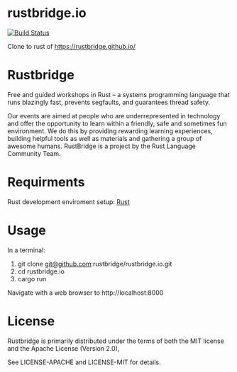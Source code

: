 # rustbridge.io
[![Build Status](https://travis-ci.org/rustbridge/rustbridge.io.svg?branch=master)](https://travis-ci.org/rustbridge/rustbridge.io)

Clone to rust of https://rustbridge.github.io/

# Rustbridge
Free and guided workshops in Rust – a systems programming language that runs blazingly fast, prevents segfaults, and guarantees thread safety.

Our events are aimed at people who are underrepresented in technology and offer the opportunity to learn within a friendly, safe and sometimes fun environment. We do this by providing rewarding learning experiences, building helpful tools as well as materials and gathering a group of awesome humans. RustBridge is a project by the Rust Language Community Team.

# Requirments 
Rust development enviroment setup: [Rust](https://www.rust-lang.org/en-US/)

# Usage
In a terminal:
1. git clone git@github.com:rustbridge/rustbridge.io.git
2. cd rustbridge.io
3. cargo run

Navigate with a web browser to http://localhost:8000

# License 
Rustbridge is primarily distributed under the terms of both the MIT license and the Apache License (Version 2.0), 

See LICENSE-APACHE and LICENSE-MIT for details.
